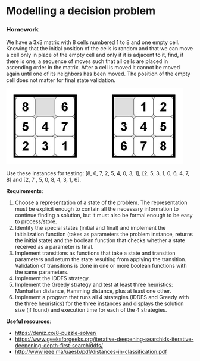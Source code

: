 # Modelling a decision problem

### Homework
We have a 3x3 matrix with 8 cells numbered 1 to 8 and one empty cell. Knowing that the initial position of the cells is random and that we can move a cell only in place of the empty cell and only if it is adjacent to it, find, if there is one, a sequence of moves such that all cells are placed in ascending order in the matrix. After a cell is moved it cannot be moved again until one of its neighbors has been moved. The position of the empty cell does not matter for final state validation.

![states](states.png)

Use these instances for testing: [8, 6, 7, 2, 5, 4, 0, 3, 1], [2, 5, 3, 1, 0, 6, 4, 7, 8] and [2, 7 , 5, 0, 8, 4, 3, 1, 6].

**Requirements**:
1. Choose a representation of a state of the problem. The representation must be explicit enough to contain all the necessary information to continue finding a solution, but it must also be formal enough to be easy to process/store.
2. Identify the special states (initial and final) and implement the initialization function (takes as parameters the problem instance, returns the initial state) and the boolean function that checks whether a state received as a parameter is final.
3. Implement transitions as functions that take a state and transition parameters and return the state resulting from applying the transition. Validation of transitions is done in one or more boolean functions with the same parameters.
4. Implement the IDDFS strategy.
5. Implement the Greedy strategy and test at least three heuristics: Manhattan distance, Hamming distance, plus at least one other.
6. Implement a program that runs all 4 strategies (IDDFS and Greedy with the three heuristics) for the three instances and displays the solution size (if found) and execution time for each of the 4 strategies.

**Useful resources**:
* https://deniz.co/8-puzzle-solver/
* https://www.geeksforgeeks.org/iterative-deepening-searchids-iterative-deepening-depth-first-searchiddfs/
* http://www.ieee.ma/uaesb/pdf/distances-in-classification.pdf
